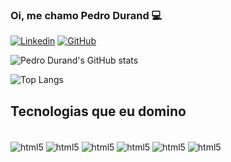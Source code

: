 ### Oi, me chamo Pedro Durand 💻

[![Linkedin](https://img.shields.io/badge/LinkedIn-0077B5?style=for-the-badge&logo=linkedin&logoColor=white)](https://www.linkedin.com/in/pedropaulodurand/)
[![GitHub](https://img.shields.io/badge/GitHub-100000?style=for-the-badge&logo=github&logoColor=white)](https://github.com/ppdurand)

![Pedro Durand's GitHub stats](https://github-readme-stats.vercel.app/api?username=ppdurand&show_icons=true&theme=synthwave)

![Top Langs](https://github-readme-stats.vercel.app/api/top-langs/?username=ppdurand&layout=compact)

## Tecnologias que eu domino

<div = style="display: incline_block"><br/>
    <img align="center" alt="html5" src="https://img.shields.io/badge/Java-ED8B00?style=for-the-badge&logo=openjdk&logoColor=white">
    <img align="center" alt="html5" src="https://img.shields.io/badge/Spring-6DB33F?style=for-the-badge&logo=spring&logoColor=white">
    <img align="center" alt="html5" src="https://img.shields.io/badge/C%23-239120?style=for-the-badge&logo=c-sharp&logoColor=white">
    <img align="center" alt="html5" src="https://img.shields.io/badge/.NET-5C2D91?style=for-the-badge&logo=.net&logoColor=white">
    <img align="center" alt="html5" src="https://img.shields.io/badge/Microsoft%20SQL%20Server-CC2927?style=for-the-badge&logo=microsoft%20sql%20server&logoColor=white">
    <img align="center" alt="html5" src="https://img.shields.io/badge/MySQL-005C84?style=for-the-badge&logo=mysql&logoColor=white">
    
<div>
